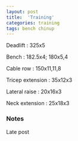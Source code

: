 ```yaml
---
layout: post
title:  'Training'
categories: training
tags: bench chinup
---
```


Deadlift  :  325x5

Bench : 182.5x4; 180x5,4

Cable row : 150x11,11,8

Tricep extension  :  35x12x3

Lateral raise  :  20x16x3

Neck extension  :  25x18x3

### Notes

Late post
